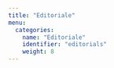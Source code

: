 ```yaml
---
title: "Editoriale"
menu:
  categories:
    name: "Editoriale"
    identifier: "editorials"
    weight: 8
---
```

